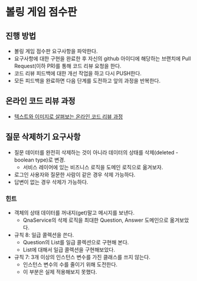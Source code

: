 # 볼링 게임 점수판
## 진행 방법
* 볼링 게임 점수판 요구사항을 파악한다.
* 요구사항에 대한 구현을 완료한 후 자신의 github 아이디에 해당하는 브랜치에 Pull Request(이하 PR)를 통해 코드 리뷰 요청을 한다.
* 코드 리뷰 피드백에 대한 개선 작업을 하고 다시 PUSH한다.
* 모든 피드백을 완료하면 다음 단계를 도전하고 앞의 과정을 반복한다.

## 온라인 코드 리뷰 과정
* [텍스트와 이미지로 살펴보는 온라인 코드 리뷰 과정](https://github.com/next-step/nextstep-docs/tree/master/codereview)

## 질문 삭제하기 요구사항
* 질문 데이터를 완전히 삭제하는 것이 아니라 데이터의 상태를 삭제(deleted - boolean type)로 변경.
  * 서비스 레이어에 있는 비즈니스 로직을 도메인 로직으로 옮겨보자.
* 로그인 사용자와 질문한 사람이 같은 경우 삭제 가능하다.
* 답변이 없는 경우 삭제가 가능하다.
### 힌트
* 객체의 상태 데이터를 꺼내지(get)말고 메시지를 보낸다.
  * QnaService의 삭제 로직을 최대한 Question, Answer 도메인으로 옮겨보았다.
* 규칙 8: 일급 콜렉션을 쓴다.
  * Question의 List를 일급 콜렉션으로 구현해 본다.
  * List<Answer>에 대해서 일급 콜렉션을 구현해보았다.
* 규칙 7: 3개 이상의 인스턴스 변수를 가진 클래스를 쓰지 않는다.
  * 인스턴스 변수의 수를 줄이기 위해 도전한다.
  * 이 부분은 실제 적용해보지 못했다.